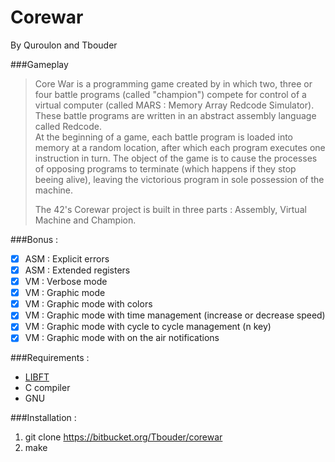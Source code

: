 # Corewar

<!-- ![Illustration](http://img15.hostingpics.net/pics/880748printf.png)   -->
<!-- [PDF](https://mega.nz/#!VxAWmZSa!mD6758M1O06xHDIL-loe0mCVd6_R179JIar4kGiVA68)   -->
By Quroulon and Tbouder

###Gameplay  
>Core War is a programming game created by in which two, three or four battle programs (called "champion") compete for control of a virtual computer (called MARS : Memory Array Redcode Simulator).  
>These battle programs are written in an abstract assembly language called Redcode.  
>At the beginning of a game, each battle program is loaded into memory at a random location, after which each program executes one instruction in turn. The object of the game is to cause the processes of opposing programs to terminate (which happens if they stop beeing alive), leaving the victorious program in sole possession of the machine.  
>  
>The 42's Corewar project is built in three parts : Assembly, Virtual Machine and Champion.

###Bonus :  
- [x] ASM : Explicit errors  
- [x] ASM : Extended registers  
- [x] VM : Verbose mode  
- [x] VM : Graphic mode  
- [x] VM : Graphic mode with colors  
- [x] VM : Graphic mode with time management (increase or decrease speed)  
- [x] VM : Graphic mode with cycle to cycle management (n key)  
- [x] VM : Graphic mode with on the air notifications  

###Requirements :  
- [LIBFT](https://bitbucket.org/Tbouder/libft)  
- C compiler  
- GNU  

###Installation :  
1. git clone https://bitbucket.org/Tbouder/corewar  
3. make  
